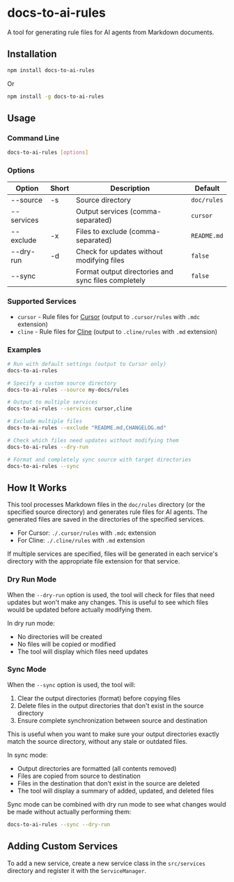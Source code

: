 # docs-to-ai-rules

A tool for generating rule files for AI agents from Markdown documents.

## Installation

```bash
npm install docs-to-ai-rules
```

Or

```bash
npm install -g docs-to-ai-rules
```

## Usage

### Command Line

```bash
docs-to-ai-rules [options]
```

### Options

| Option     | Short | Description | Default |
|------------|-------|-------------|---------|
| --source   | -s    | Source directory | `doc/rules` |
| --services |       | Output services (comma-separated) | `cursor` |
| --exclude  | -x    | Files to exclude (comma-separated) | `README.md` |
| --dry-run  | -d    | Check for updates without modifying files | `false` |
| --sync     |       | Format output directories and sync files completely | `false` |

### Supported Services

- `cursor` - Rule files for [Cursor](https://cursor.sh/) (output to `.cursor/rules` with `.mdc` extension)
- `cline` - Rule files for [Cline](https://github.com/cline/cline) (output to `.cline/rules` with `.md` extension)

### Examples

```bash
# Run with default settings (output to Cursor only)
docs-to-ai-rules

# Specify a custom source directory
docs-to-ai-rules --source my-docs/rules

# Output to multiple services
docs-to-ai-rules --services cursor,cline

# Exclude multiple files
docs-to-ai-rules --exclude "README.md,CHANGELOG.md"

# Check which files need updates without modifying them
docs-to-ai-rules --dry-run

# Format and completely sync source with target directories
docs-to-ai-rules --sync
```

## How It Works

This tool processes Markdown files in the `doc/rules` directory (or the specified source directory) and generates rule files for AI agents. The generated files are saved in the directories of the specified services.

- For Cursor: `./.cursor/rules` with `.mdc` extension
- For Cline: `./.cline/rules` with `.md` extension

If multiple services are specified, files will be generated in each service's directory with the appropriate file extension for that service.

### Dry Run Mode

When the `--dry-run` option is used, the tool will check for files that need updates but won't make any changes. This is useful to see which files would be updated before actually modifying them.

In dry run mode:
- No directories will be created
- No files will be copied or modified
- The tool will display which files need updates

### Sync Mode

When the `--sync` option is used, the tool will:

1. Clear the output directories (format) before copying files
2. Delete files in the output directories that don't exist in the source directory
3. Ensure complete synchronization between source and destination

This is useful when you want to make sure your output directories exactly match the source directory, without any stale or outdated files.

In sync mode:
- Output directories are formatted (all contents removed)
- Files are copied from source to destination
- Files in the destination that don't exist in the source are deleted
- The tool will display a summary of added, updated, and deleted files

Sync mode can be combined with dry run mode to see what changes would be made without actually performing them:

```bash
docs-to-ai-rules --sync --dry-run
```

## Adding Custom Services

To add a new service, create a new service class in the `src/services` directory and register it with the `ServiceManager`.

